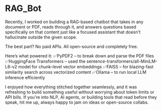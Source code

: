 # RAG_Bot

Recently, I worked on building a RAG-based chatbot that takes in any document or PDF, reads through it, and answers questions based specifically on that content just like a focused assistant that doesn’t hallucinate outside the given scope.

The best part?
No paid APIs. All open-source and completely free.

Here’s what powered it:
✅PyPDF2 – to break down and parse the PDF files
✅HuggingFace Transformers – used the sentence-transformers/all-MiniLM-L6-v2 model for chunk-level vector embeddings
✅FAISS – for blazing-fast similarity search across vectorized content
✅Ollama – to run local LLM inference efficiently

I enjoyed how everything stitched together seamlessly, and it was refreshing to build something useful without worrying about token limits or API bills.
If you're into NLP, AI agents, or building tools that read before they speak, hit me up, always happy to jam on ideas or open-source collabs.
